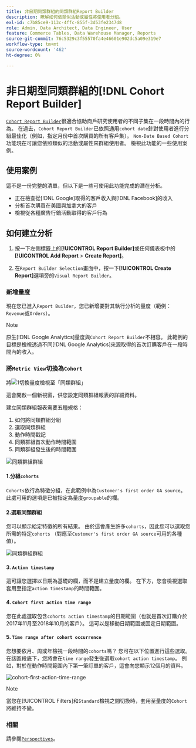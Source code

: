 ```yaml
---
title: 非日期同類群組的同類群組Report Builder
description: 瞭解如何依類似活動或屬性將使用者分組。
exl-id: c7b85ce9-113c-4ffc-855f-3d53fe2347d8
role: Admin, Data Architect, Data Engineer, User
feature: Commerce Tables, Data Warehouse Manager, Reports
source-git-commit: 76c5329c3f55570fa4e46601e902dc5a09e319e7
workflow-type: tm+mt
source-wordcount: '462'
ht-degree: 0%

---
```


# 非日期型同類群組的[!DNL Cohort Report Builder]

[`Cohort Report Builder`](../dev-reports/cohort-rpt-bldr.md)很適合協助商戶研究使用者的不同子集在一段時間內的行為。 在過去，`Cohort Report Builder`已依照通用`cohort date`針對使用者進行分組最佳化（例如，指定月份中首次購買的所有客戶集）。 `Non-Date Based Cohort`功能現在可讓您依照類似的活動或屬性來群組使用者。 檢視此功能的一些使用案例。

## 使用案例

這不是一份完整的清單，但以下是一些可使用此功能完成的潛在分析。

* 正在檢查從[!DNL Google]取得的客戶收入與[!DNL Facebook]的收入
* 分析首次購買在美國與加拿大的客戶
* 檢視從各種廣告行銷活動取得的客戶行為

## 如何建立分析

1. 按一下左側標籤上的&#x200B;**[!UICONTROL Report Builder]**&#x200B;或任何儀表板中的&#x200B;**[!UICONTROL Add Report** > **Create Report]**。

1. 在`Report Builder Selection`畫面中，按一下&#x200B;**[!UICONTROL Create Report]**&#x200B;選項旁的`Visual Report Builder`。

### 新增量度

現在您已進入`Report Builder`，您已新增要對其執行分析的量度（範例： `Revenue`或`Orders`）。

>[!NOTE]
>
>原生[!DNL Google Analytics]量度與`Cohort Report Builder`不相容。 此範例的目標是檢視透過不同[!DNL Google Analytics]來源取得的首次訂購客戶在一段時間內的收入。

### 將`Metric View`切換為`Cohort`

將![1切換量度檢視至「同類群組」](../../assets/1-toggle-metric-view-to-cohort.png)

這會開啟一個新視窗，供您設定同類群組報表的詳細資料。

建立同類群組報表需要五種規格：

1. 如何將同類群組分組
1. 選取同類群組
1. 動作時間戳記
1. 同類群組首次動作時間範圍
1. 同類群組發生後的時間範圍

![同類群組群組](../../assets/2-cohort-groups.png)<!--{: width="200" height="224"}-->



#### 1.分組`cohorts`

`Cohorts`依行為特徵分組，在此範例中為`Customer's first order GA source`。 此處可用的選項是已被指定為量度`groupable`的欄。

#### 2.選取同類群組

您可以顯示給定特徵的所有結果。 由於這會產生許多`cohorts`，因此您可以選取您所需的特定`cohorts` （對應至`Customer's first order GA source`可用的各種值）。

![同類群組群組](../../assets/4-cohort-groups.png)<!--{: width="300" height="338"}-->

#### 3. `Action timestamp`

這可讓您選擇以日期為基礎的欄，而不是建立量度的欄。 在下方，您會檢視選取套用至指定`action timestamp`的時間範圍。

#### 4. `Cohort first action time range`

您在此處選取包含`cohorts action timestamp`的日期範圍（也就是首次訂購介於2017年11月至2018年10月的客戶）。 這可以是移動日期範圍或固定日期範圍。

#### 5. `Time range after cohort occurrence`

您想要依月、周或年檢視一段時間的`cohorts`嗎？ 您可在以下位置進行這些選取。 在該區段底下，您將會在`time range`發生後選取`cohort action timestamp`。 例如，對於在動作時間範圍內下第一筆訂單的客戶，這會向您顯示12個月的資料。

![cohort-first-action-time-range](../../assets/5-cohort-first-action-time-range.png)<!--{: width="400" height="557"}-->

>[!NOTE]
>
>當您在[!UICONTROL Filters]和`Standard`檢視之間切換時，套用至量度的`Cohort`將維持不變。

### 相關

請參閱[`Perspectives`](../../data-analyst/dev-reports/cohort-rpt-bldr.md)。
